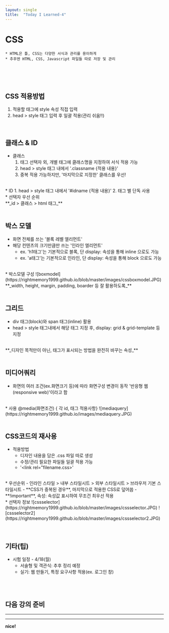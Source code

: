 ```yaml
---
layout: single
title:  "Today I Learned-4"
---
```


# CSS
	* HTML은 틀, CSS는 다양한 서식과 관리를 용이하게
	* 추후엔 HTML, CSS, Javascript 파일들 따로 저장 및 관리

<br>
<br>
<br>

## CSS 적용방법
  1. 적용할 태그에 style 속성 직접 입력
  2. head > style 태그 입력 후 일괄 적용(관리 쉬움!!)

<br>

## 클래스 & ID
  * 클래스
    1. 태그 선택자 외, 개별 태그에 클래스명을 지정하여 서식 적용 가능
    2. head > style 태그 내에서 '.classname {적용 내용}'
    3. 중복 적용 가능하지만, '마지막으로 지정한' 클래스를 우선! 
<br>
  * ID
    1. head > style 태그 내에서 '#idname {적용 내용}'
    2. 태그 별 단독 사용
<br>
  * 선택자 우선 순위 <br>
    **_id > 클래스 > html 태그_**
		
<br>
<br>

## 박스 모델	
  * 화면 전체를 쓰는 '블록 레벨 엘리먼트'
  * 해당 컨텐츠의 크기만큼만 쓰는 '인라인 엘리먼트'
    * ex. 'h1태그'는 기본적으로 블록, 단 display: 속성을 통해 inline 으로도 가능
    * ex. 'a태그'는 기본적으로 인라인, 단 display: 속성을 통해 block 으로도 가능
<br>
  * 박스모델 구성
![boxmodel](https://rightmemory1999.github.io/blob/master/images/cssboxmodel.JPG)
<br>
   **_width, height, margin, padding, boarder 등 잘 활용하도록_**

<br>
<br>	

## 그리드
  * div 태그(block)와 span 태그(inline) 활용
  * head > style 태그내에서 해당 태그 지정 후,
    display: grid & grid-template 등 지정
<br>   
 **_디자인 목적만이 아닌, 태그가 표시되는 방법을 완전히 바꾸는 속성_**

<br>
<br>	

## 미디어쿼리
  * 화면의 여러 조건(ex.화면크기 등)에 따라 화면구성 변경이 동작
    '반응형 웹(responsive web)'이라고 함
<br>
  * 사용
    @media(화면조건) { 각 id, 태그 적용사항}
![mediaquery](https://rightmemory1999.github.io/images/mediaquery.JPG)

<br>
<br>	

## CSS코드의 재사용
  * 적용방법
    - 디자인 내용을 담은 .css 파일 따로 생성
    - 수정/관리 필요한 파일들 일괄 적용 가능
    - '<link rel="filename.css>'
<br>
  * 우선순위
    - 인라인 스타일 > 내부 스타일시트 > 외부 스타일시트 > 브라우저 기본 스타일시트
        - **CSS가 중복된 경우**, 마지막으로 적용한 CSS로 덮어씀
        - **!important**, 속성: 속성값 표시하여 무조건 최우선 적용
<br>
    * 선택자 정보
![cssselector](https://rightmemory1999.github.io/blob/master/images/cssselector.JPG)
![cssselector2](https://rightmemory1999.github.io/blob/master/images/cssselector2.JPG)

	
		
<br>
<br>
<br>

## 기타(팁)
  * 시험 일정 - 4/18(월)
    - 서술형 및 객관식: 추후 정리 예정
    - 실기: 웹 만들기, 특정 요구사항 적용(ex. 로그인 창)

<br>
<br>


## 다음 강의 준비


* * *
* * *

**nice!**
